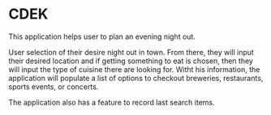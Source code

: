 # CDEK
This application helps user to plan an evening night out. 

User selection of their desire night out in town.  From there, they will input their desired location and if getting something to eat is chosen, then they will input the type of cuisine there are looking for.  Witht his information, the application will populate a list of options to checkout breweries, restaurants, sports events, or concerts.   


The application also has a feature to record last search items.  

